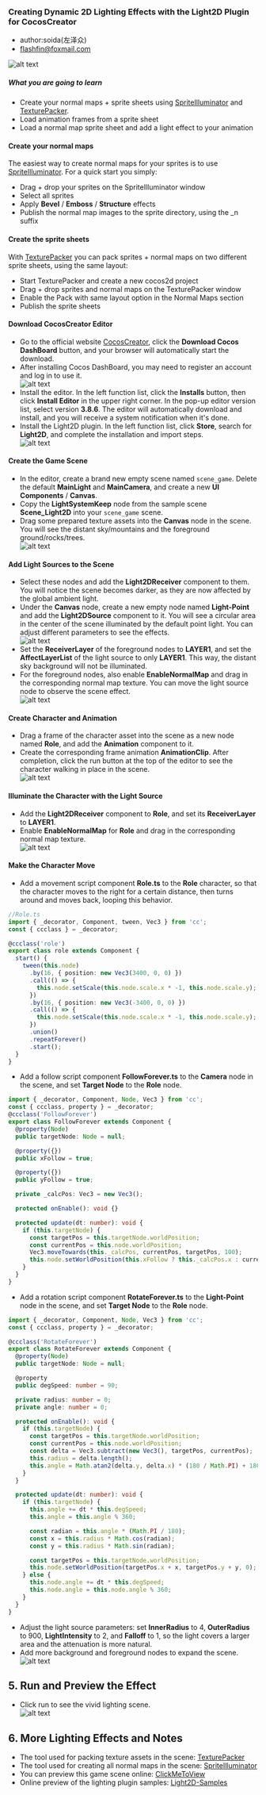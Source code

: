 ### Creating Dynamic 2D Lighting Effects with the Light2D Plugin for CocosCreator

- author:soida(左泽众)
- flashfin@foxmail.com

![alt text](image-3.png)

##### What you are going to learn

- Create your normal maps + sprite sheets using [SpriteIlluminator](https://www.codeandweb.com/spriteilluminator) and [TexturePacker](https://www.codeandweb.com/texturepacker).
- Load animation frames from a sprite sheet
- Load a normal map sprite sheet and add a light effect to your animation

#### Create your normal maps

The easiest way to create normal maps for your sprites is to use [SpriteIlluminator](https://www.codeandweb.com/spriteilluminator).
For a quick start you simply:

- Drag + drop your sprites on the SpriteIlluminator window
- Select all sprites
- Apply **Bevel** / **Emboss** / **Structure** effects
- Publish the normal map images to the sprite directory, using the \_n suffix

#### Create the sprite sheets

With [TexturePacker](https://www.codeandweb.com/texturepacker) you can pack sprites + normal maps on two different sprite sheets, using the same layout:

- Start TexturePacker and create a new cocos2d project
- Drag + drop sprites and normal maps on the TexturePacker window
- Enable the Pack with same layout option in the Normal Maps section
- Publish the sprite sheets

#### Download CocosCreator Editor

- Go to the official website [CocosCreator](https://www.cocos.com/en/creator-download), click the **Download Cocos DashBoard** button, and your browser will automatically start the download.
- After installing Cocos DashBoard, you may need to register an account and log in to use it.<br>
  ![alt text](image-7.png)
- Install the editor. In the left function list, click the **Installs** button, then click **Install Editor** in the upper right corner. In the pop-up editor version list, select version **3.8.6**. The editor will automatically download and install, and you will receive a system notification when it's done.
- Install the Light2D plugin. In the left function list, click **Store**, search for **Light2D**, and complete the installation and import steps.<br>
  ![alt text](image-6.png)

#### Create the Game Scene

- In the editor, create a brand new empty scene named `scene_game`. Delete the default **MainLight** and **MainCamera**, and create a new **UI Components** / **Canvas**.
- Copy the **LightSystemKeep** node from the sample scene **Scene_Light2D** into your `scene_game` scene.
- Drag some prepared texture assets into the **Canvas** node in the scene. You will see the distant sky/mountains and the foreground ground/rocks/trees.<br>
  ![alt text](image-10.png)

#### Add Light Sources to the Scene

- Select these nodes and add the **Light2DReceiver** component to them. You will notice the scene becomes darker, as they are now affected by the global ambient light.
- Under the **Canvas** node, create a new empty node named **Light-Point** and add the **Light2DSource** component to it. You will see a circular area in the center of the scene illuminated by the default point light. You can adjust different parameters to see the effects.<br>
  ![alt text](image-13.png)
- Set the **ReceiverLayer** of the foreground nodes to **LAYER1**, and set the **AffectLayerList** of the light source to only **LAYER1**. This way, the distant sky background will not be illuminated.
- For the foreground nodes, also enable **EnableNormalMap** and drag in the corresponding normal map texture. You can move the light source node to observe the scene effect.<br>
  ![alt text](image-14.png)

#### Create Character and Animation

- Drag a frame of the character asset into the scene as a new node named **Role**, and add the **Animation** component to it.
- Create the corresponding frame animation **AnimationClip**. After completion, click the run button at the top of the editor to see the character walking in place in the scene.<br>
  ![alt text](image-15.png)

#### Illuminate the Character with the Light Source

- Add the **Light2DReceiver** component to **Role**, and set its **ReceiverLayer** to **LAYER1**.
- Enable **EnableNormalMap** for **Role** and drag in the corresponding normal map texture.<br>
  ![alt text](image-17.png)

#### Make the Character Move

- Add a movement script component **Role.ts** to the **Role** character, so that the character moves to the right for a certain distance, then turns around and moves back, looping this behavior.

```ts
//Role.ts
import { _decorator, Component, tween, Vec3 } from 'cc';
const { ccclass } = _decorator;

@ccclass('role')
export class role extends Component {
  start() {
    tween(this.node)
      .by(16, { position: new Vec3(3400, 0, 0) })
      .call(() => {
        this.node.setScale(this.node.scale.x * -1, this.node.scale.y);
      })
      .by(16, { position: new Vec3(-3400, 0, 0) })
      .call(() => {
        this.node.setScale(this.node.scale.x * -1, this.node.scale.y);
      })
      .union()
      .repeatForever()
      .start();
  }
}
```

- Add a follow script component **FollowForever.ts** to the **Camera** node in the scene, and set **Target Node** to the **Role** node.

```ts
import { _decorator, Component, Node, Vec3 } from 'cc';
const { ccclass, property } = _decorator;
@ccclass('FollowForever')
export class FollowForever extends Component {
  @property(Node)
  public targetNode: Node = null;

  @property({})
  public xFollow = true;

  @property({})
  public yFollow = true;

  private _calcPos: Vec3 = new Vec3();

  protected onEnable(): void {}

  protected update(dt: number): void {
    if (this.targetNode) {
      const targetPos = this.targetNode.worldPosition;
      const currentPos = this.node.worldPosition;
      Vec3.moveTowards(this._calcPos, currentPos, targetPos, 100);
      this.node.setWorldPosition(this.xFollow ? this._calcPos.x : currentPos.x, this.yFollow ? this._calcPos.y : currentPos.y, currentPos.z);
    }
  }
}
```

- Add a rotation script component **RotateForever.ts** to the **Light-Point** node in the scene, and set **Target Node** to the **Role** node.

```ts
import { _decorator, Component, Node, Vec3 } from 'cc';
const { ccclass, property } = _decorator;

@ccclass('RotateForever')
export class RotateForever extends Component {
  @property(Node)
  public targetNode: Node = null;

  @property
  public degSpeed: number = 90;

  private radius: number = 0;
  private angle: number = 0;

  protected onEnable(): void {
    if (this.targetNode) {
      const targetPos = this.targetNode.worldPosition;
      const currentPos = this.node.worldPosition;
      const delta = Vec3.subtract(new Vec3(), targetPos, currentPos);
      this.radius = delta.length();
      this.angle = Math.atan2(delta.y, delta.x) * (180 / Math.PI) + 180;
    }
  }

  protected update(dt: number): void {
    if (this.targetNode) {
      this.angle += dt * this.degSpeed;
      this.angle = this.angle % 360;

      const radian = this.angle * (Math.PI / 180);
      const x = this.radius * Math.cos(radian);
      const y = this.radius * Math.sin(radian);

      const targetPos = this.targetNode.worldPosition;
      this.node.setWorldPosition(targetPos.x + x, targetPos.y + y, 0);
    } else {
      this.node.angle += dt * this.degSpeed;
      this.node.angle = this.node.angle % 360;
    }
  }
}
```

- Adjust the light source parameters: set **InnerRadius** to 4, **OuterRadius** to 900, **LightIntensity** to 2, and **Falloff** to 1, so the light covers a larger area and the attenuation is more natural.
- Add more background and foreground nodes to expand the scene.<br>
  ![alt text](image-18.png)

## 5. Run and Preview the Effect

- Click run to see the vivid lighting scene.<br>
  ![alt text](tutorialresult1.gif) <br>

## 6. More Lighting Effects and Notes

- The tool used for packing texture assets in the scene: [TexturePacker](https://www.codeandweb.com/texturepacker)
- The tool used for creating all normal maps in the scene: [SpriteIlluminator](https://www.codeandweb.com/spriteilluminator)
- You can preview this game scene online: [ClickMeToView](https://soidaken.github.io/light2d-codeboy/)
- Online preview of the lighting plugin samples: [Light2D-Samples](https://soidaken.github.io/flashfin_Light2D/)
